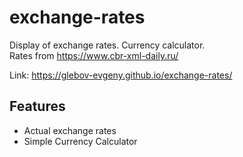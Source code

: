 # exchange-rates
Display of exchange rates. Currency calculator.<br>
Rates from https://www.cbr-xml-daily.ru/


Link: https://glebov-evgeny.github.io/exchange-rates/

## Features ##

* Actual exchange rates
* Simple Currency Calculator